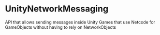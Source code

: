 # UnityNetworkMessaging
API that allows sending messages inside Unity Games that use Netcode for GameObjects without having to rely on NetworkObjects
